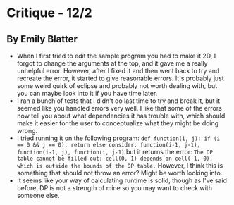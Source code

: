 # Critique - 12/2
## By Emily Blatter

* When I first tried to edit the sample program you had to make it 2D, I forgot to change the arguments at the top, and it gave me a really unhelpful error. However, after I fixed it and then went back to try and recreate the error, it started to give reasonable errors. It's probably just some weird quirk of eclipse and probably not worth dealing with, but you can maybe look into it if you have time later.
* I ran a bunch of tests that I didn't do last time to try and break it, but it seemed like you handled errors very well. I like that some of the errors now tell you about what dependencies it has trouble with, which should make it easier for the user to conceptualize what they might be doing wrong.
* I tried running it on the following program:
	```def function(i, j): if (i == 0 && j == 0): return else consider: function(i-1, j-1),  function(i-1, j), function(i, j-1)```
	but it returns the error:
	```The DP table cannot be filled out: cell(0, 1) depends on cell(-1, 0), which is outside the bounds of the DP table.```
	However, I think this is something that should not throw an error? Might be worth looking into.
* It seems like your way of calculating runtime is solid, though as I've said before, DP is not a strength of mine so you may want to check with someone else.
